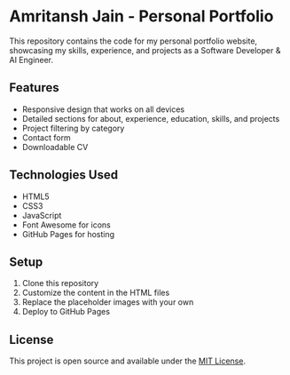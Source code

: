 # Amritansh Jain - Personal Portfolio

This repository contains the code for my personal portfolio website, showcasing my skills, experience, and projects as a Software Developer & AI Engineer.

## Features

- Responsive design that works on all devices
- Detailed sections for about, experience, education, skills, and projects
- Project filtering by category
- Contact form
- Downloadable CV

## Technologies Used

- HTML5
- CSS3
- JavaScript
- Font Awesome for icons
- GitHub Pages for hosting

## Setup

1. Clone this repository
2. Customize the content in the HTML files
3. Replace the placeholder images with your own
4. Deploy to GitHub Pages

## License

This project is open source and available under the [MIT License](LICENSE).
